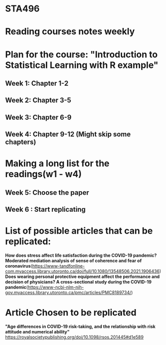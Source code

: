 # STA496
# Reading courses notes weekly
# Plan for the course: "Introduction to Statistical Learning with R example"
## Week 1: Chapter 1-2
## Week 2: Chapter 3-5
## Week 3: Chapter 6-9
## Week 4: Chapter 9-12 (Might skip some chapters)
# Making a long list for the readings(w1 - w4)
## Week 5: Choose the paper
## Week 6 : Start replicating

# List of possible articles that can be replicated:
**How does stress affect life satisfaction during the COVID-19 pandemic? Moderated mediation analysis of sense of coherence and fear of coronavirus**(https://www-tandfonline-com.myaccess.library.utoronto.ca/doi/full/10.1080/13548506.2021.1906436)
**Does wearing personal protective equipment affect the performance and decision of physicians? A cross-sectional study during the COVID-19 pandemic**(https://www-ncbi-nlm-nih-gov.myaccess.library.utoronto.ca/pmc/articles/PMC8189734/)



# Article Chosen to be replicated
**"Age differences in COVID-19 risk-taking, and the relationship with risk attitude and numerical ability"**
https://royalsocietypublishing.org/doi/10.1098/rsos.201445#d1e589

